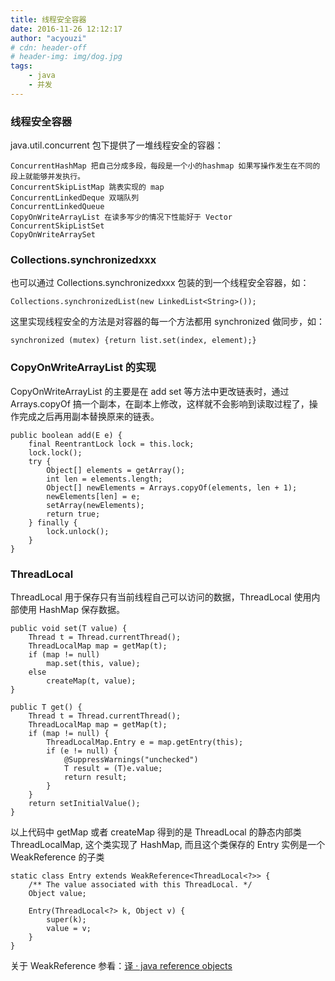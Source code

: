 ```yaml
---
title: 线程安全容器
date: 2016-11-26 12:12:17
author: "acyouzi"
# cdn: header-off
# header-img: img/dog.jpg
tags:
	- java
	- 并发
---
```


### 线程安全容器 
java.util.concurrent 包下提供了一堆线程安全的容器：
   
    ConcurrentHashMap 把自己分成多段，每段是一个小的hashmap 如果写操作发生在不同的段上就能够并发执行。
    ConcurrentSkipListMap 跳表实现的 map
    ConcurrentLinkedDeque 双端队列
    ConcurrentLinkedQueue 
    CopyOnWriteArrayList 在读多写少的情况下性能好于 Vector
    ConcurrentSkipListSet 
    CopyOnWriteArraySet

### Collections.synchronizedxxx
也可以通过 Collections.synchronizedxxx 包装的到一个线程安全容器，如：
    
    Collections.synchronizedList(new LinkedList<String>());

这里实现线程安全的方法是对容器的每一个方法都用 synchronized 做同步，如：

    synchronized (mutex) {return list.set(index, element);}

### CopyOnWriteArrayList 的实现
CopyOnWriteArrayList 的主要是在 add set 等方法中更改链表时，通过 Arrays.copyOf 搞一个副本，在副本上修改，这样就不会影响到读取过程了，操作完成之后再用副本替换原来的链表。

    public boolean add(E e) {
        final ReentrantLock lock = this.lock;
        lock.lock();
        try {
            Object[] elements = getArray();
            int len = elements.length;
            Object[] newElements = Arrays.copyOf(elements, len + 1);
            newElements[len] = e;
            setArray(newElements);
            return true;
        } finally {
            lock.unlock();
        }
    }

### ThreadLocal
ThreadLocal 用于保存只有当前线程自己可以访问的数据，ThreadLocal 使用内部使用 HashMap 保存数据。

    public void set(T value) {
        Thread t = Thread.currentThread();
        ThreadLocalMap map = getMap(t);
        if (map != null)
            map.set(this, value);
        else
            createMap(t, value);
    }

    public T get() {
        Thread t = Thread.currentThread();
        ThreadLocalMap map = getMap(t);
        if (map != null) {
            ThreadLocalMap.Entry e = map.getEntry(this);
            if (e != null) {
                @SuppressWarnings("unchecked")
                T result = (T)e.value;
                return result;
            }
        }
        return setInitialValue();
    }

以上代码中 getMap 或者 createMap 得到的是 ThreadLocal 的静态内部类 ThreadLocalMap, 这个类实现了 HashMap, 而且这个类保存的 Entry 实例是一个 WeakReference 的子类

    static class Entry extends WeakReference<ThreadLocal<?>> {
        /** The value associated with this ThreadLocal. */
        Object value;

        Entry(ThreadLocal<?> k, Object v) {
            super(k);
            value = v;
        }
    }

关于 WeakReference 参看：[译 · java reference objects](/2016/11/07/java-reference-objects/#Weak-References)
